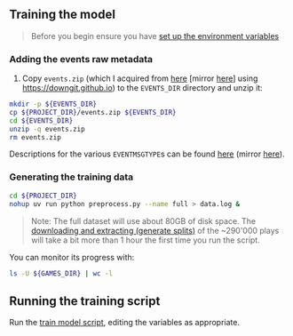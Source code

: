 ## Training the model

> Before you begin ensure you have [set up the environment variables](../../../README.md#setting-up-basketball_profile) 

### Adding the events raw metadata

1) Copy `events.zip` (which I acquired from [here](https://github.com/sealneaward/nba-movement-data/tree/master/data/events) \[mirror [here](https://github.com/airalcorn2/nba-movement-data/tree/master/data/events)\] using https://downgit.github.io) to the `EVENTS_DIR` directory and unzip it:

```bash
mkdir -p ${EVENTS_DIR}
cp ${PROJECT_DIR}/events.zip ${EVENTS_DIR}
cd ${EVENTS_DIR}
unzip -q events.zip
rm events.zip
```

Descriptions for the various `EVENTMSGTYPE`s can be found [here](https://github.com/rd11490/NBA_Tutorials/tree/master/analyze_play_by_play) (mirror [here](https://github.com/airalcorn2/NBA_Tutorials/tree/master/analyze_play_by_play)).

### Generating the training data

```bash
cd ${PROJECT_DIR}
nohup uv run python preprocess.py --name full > data.log &
```

> Note: The full dataset will use about 80GB of disk space. The [downloading and extracting (generate splits)](../../../scripts/load_nba_tracking_data_15_16.py) of the ~290'000 plays will take a bit more than 1 hour the first time you run the script. 

You can monitor its progress with:

```bash
ls -U ${GAMES_DIR} | wc -l
```

## Running the training script

Run the [train model script](../../../scripts/train_model.sh), editing the variables as appropriate.
